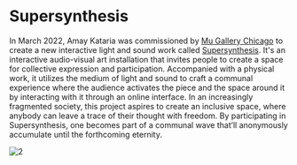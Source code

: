 # Supersynthesis
In March 2022, Amay Kataria was commissioned by [Mu Gallery Chicago](https://www.muartgallery.com/) to create a new interactive light and sound work called [Supersynthesis](http://supersynthesis.art/). It's an interactive audio-visual art installation that invites people to create a space for collective expression and participation. Accompanied with a physical work, it utilizes the medium of light and sound to craft a communal experience where the audience activates the piece and the space around it by interacting with it through an online interface. In an increasingly fragmented society, this project aspires to create an inclusive space, where anybody can leave a trace of their thought with freedom. By participating in Supersynthesis, one becomes part of a communal wave that’ll anonymously accumulate until the forthcoming eternity. 

![2](https://user-images.githubusercontent.com/4178424/161076933-c6dbe254-5fc3-48a7-8667-c588d2d71ac1.jpg)

